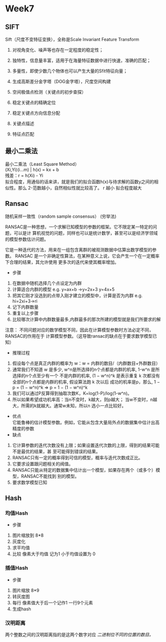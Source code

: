 # Week7

## SIFT

Sift（尺度不变特征变换），全称是Scale Invariant Feature Transform

1. 对视角变化、噪声等也存在一定程度的稳定性；
2. 独特性，信息量丰富，适用于在海量特征数据中进行快速，准确的匹配；
3. 多量性，即使少数几个物体也可以产生大量的Sfit特征向量；


1. 生成高斯差分金字塔（DOG金字塔），尺度空间构建
2. 空间极值点检测（关键点的初步查探）
3. 稳定关键点的精确定位
4. 稳定关键点方向信息分配
5. 关键点描述
6. 特征点匹配

## 最小二乘法

最小二乘法（Least Square Method）   
(Xi,Yi)(i...m)  | h(x) = kx + b   
残差：r = h(Xi) - Yi   
拟合程度，用通俗的话来讲，就是我们的拟合函数h(x)与待求解的函数y之间的相似性。那么 2-范数越小，自然相似性就比较高了。
r 越小 拟合程度越大

## Ransac

随机采样一致性（random sample consensus） (穷举法)

RANSAC是一种思想，一个求解已知模型的参数的框架。它不限定某一特定的问题，可以是计
算机视觉的问题，同样也可以是统计数学，甚至可以是经济学领域的模型参数估计问题。

它是一种迭代的方法，用来在一组包含离群的被观测数据中估算出数学模型的参数。 RANSAC
是一个非确定性算法，在某种意义上说，它会产生一个在一定概率下合理的结果，其允许使用
更多次的迭代来使其概率增加。

- 步骤

1. 在数据中随机选择几个点设定为内群
2. 计算适合内群的模型 e.g. y=ax+b ->y=2x+3 y=4x+5
3. 把其它刚才没选到的点带入刚才建立的模型中，计算是否为内群 e.g. hi=2xi+3->ri
4. 记下内群数量
5. 重复以上步骤
6. 比较哪次计算中内群数量最多,内群最多的那次所建的模型就是我们所要求的解

注意： 不同问题对应的数学模型不同，因此在计算模型参数时方法必定不同，RANSAC的作用在于
计算模型参数。（这导致ransac的缺点在于要求数学模型已知）

- 推理过程

1. 假设每个点是真正内群的概率为 w：w = 内群的数目/（内群数目+外群数目）
2. 通常我们不知道 w 是多少, w^n是所选择的n个点都是内群的机率, 1-w^n 是所选择的n个点至少有一个
   不是内群的机率, (1 − w^n)^k 是表示重复 k 次都没有全部的n个点都是内群的机率, 假设算法跑 k 次以后
   成功的机率是p，那么, 1 − p = (1 − w^n)^k =>  p = 1 − (1 − w^n)^k
3. 我们可以通过P反算得到抽取次数K，K=log(1-P)/log(1-w^n)。
4. 所以如果希望成功机率高：当n不变时，k越大，则p越大； 当w不变时，n越大，所需的k就越大。通常w未知，所以n 选小一点比较好。

- 优点  
  它能鲁棒的估计模型参数。例如，它能从包含大量局外点的数据集中估计出高精度的参数
- 缺点

1. 它计算参数的迭代次数没有上限；如果设置迭代次数的上限，得到的结果可能不是最优的结果，甚
   至可能得到错误的结果。
2. RANSAC只有一定的概率得到可信的模型，概率与迭代次数成正比。
3. 它要求设置跟问题相关的阀值。
4. RANSAC只能从特定的数据集中估计出一个模型，如果存在两个（或多个）模型，RANSAC不能找到
   别的模型。
5. 要求数学模型已知

## Hash

### 均值Hash

- 步骤

1. 图片缩放到 8*8
2. 灰度化
3. 求平均值
4. 比较 像素大于均值 记为1 小于均值设置为 0

### 插值Hash

- 步骤

1. 图片缩放 8*9
2. 转灰度图
3. 每行 像素值大于后一个记作1 一行9个元素
4. 生成hash

### 汉明距离
两个整数之间的汉明距离指的是这两个数字对应 *二进制位不同的位置的数目。*